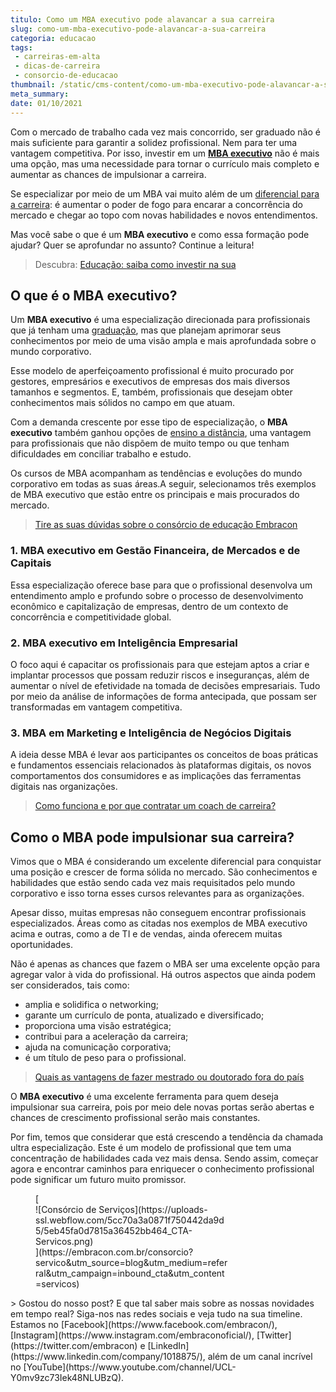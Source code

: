 ```yaml
---
titulo: Como um MBA executivo pode alavancar a sua carreira
slug: como-um-mba-executivo-pode-alavancar-a-sua-carreira
categoria: educacao
tags:
 - carreiras-em-alta
 - dicas-de-carreira
 - consorcio-de-educacao
thumbnail: /static/cms-content/como-um-mba-executivo-pode-alavancar-a-sua-carreira.jpeg
meta_summary: 
date: 01/10/2021
---
```

Com o mercado de trabalho cada vez mais concorrido, ser graduado não é mais suficiente para garantir a solidez profissional. Nem para ter uma vantagem competitiva. Por isso, investir em um [**MBA executivo**](https://www.embracon.com.br/blog/quais-carreiras-estarao-em-alta-nos-proximos-anos-descubra-aqui) não é mais uma opção, mas uma necessidade para tornar o currículo mais completo e aumentar as chances de impulsionar a carreira.

Se especializar por meio de um MBA vai muito além de um [diferencial para a carreira](https://www.embracon.com.br/blog/7-sinais-de-que-e-hora-de-investir-em-atualizacao-na-carreira): é aumentar o poder de fogo para encarar a concorrência do mercado e chegar ao topo com novas habilidades e novos entendimentos.

Mas você sabe o que é um **MBA executivo** e como essa formação pode ajudar? Quer se aprofundar no assunto? Continue a leitura!

> Descubra: [Educação: saiba como investir na sua](https://www.embracon.com.br/blog/educacao-saiba-como-investir-na-sua)

O que é o MBA executivo?
------------------------

Um **MBA executivo** é uma especialização direcionada para profissionais que já tenham uma [graduação](https://www.embracon.com.br/blog/segunda-graduacao-ou-pos-graduacao-qual-e-a-melhor-opcao), mas que planejam aprimorar seus conhecimentos por meio de uma visão ampla e mais aprofundada sobre o mundo corporativo.

Esse modelo de aperfeiçoamento profissional é muito procurado por gestores, empresários e executivos de empresas dos mais diversos tamanhos e segmentos. E, também, profissionais que desejam obter conhecimentos mais sólidos no campo em que atuam.

Com a demanda crescente por esse tipo de especialização, o **MBA executivo** também ganhou opções de [ensino a distância](https://www.embracon.com.br/blog/ead-a-educacao-a-distancia-e-para-voce), uma vantagem para profissionais que não dispõem de muito tempo ou que tenham dificuldades em conciliar trabalho e estudo.

Os cursos de MBA acompanham as tendências e evoluções do mundo corporativo em todas as suas áreas.A seguir, selecionamos três exemplos de MBA executivo que estão entre os principais e mais procurados do mercado.

> [Tire as suas dúvidas sobre o consórcio de educação Embracon](https://www.embracon.com.br/blog/tire-as-suas-duvidas-sobre-o-consorcio-de-educacao-embracon)

### 1. MBA executivo em Gestão Financeira, de Mercados e de Capitais

Essa especialização oferece base para que o profissional desenvolva um entendimento amplo e profundo sobre o processo de desenvolvimento econômico e capitalização de empresas, dentro de um contexto de concorrência e competitividade global.

### 2. MBA executivo em Inteligência Empresarial

O foco aqui é capacitar os profissionais para que estejam aptos a criar e implantar processos que possam reduzir riscos e inseguranças, além de aumentar o nível de efetividade na tomada de decisões empresariais. Tudo por meio da análise de informações de forma antecipada, que possam ser transformadas em vantagem competitiva.

### 3. MBA em Marketing e Inteligência de Negócios Digitais

A ideia desse MBA é levar aos participantes os conceitos de boas práticas e fundamentos essenciais relacionados às plataformas digitais, os novos comportamentos dos consumidores e as implicações das ferramentas digitais nas organizações.

> [Como funciona e por que contratar um coach de carreira?](https://www.embracon.com.br/blog/como-funciona-e-por-que-contratar-um-coach-de-carreira)

Como o MBA pode impulsionar sua carreira?
-----------------------------------------

Vimos que o MBA é considerando um excelente diferencial para conquistar uma posição e crescer de forma sólida no mercado. São conhecimentos e habilidades que estão sendo cada vez mais requisitados pelo mundo corporativo e isso torna esses cursos relevantes para as organizações.

Apesar disso, muitas empresas não conseguem encontrar profissionais especializados. Áreas como as citadas nos exemplos de MBA executivo acima e outras, como a de TI e de vendas, ainda oferecem muitas oportunidades.

Não é apenas as chances que fazem o MBA ser uma excelente opção para agregar valor à vida do profissional. Há outros aspectos que ainda podem ser considerados, tais como:

- amplia e solidifica o networking;
- garante um currículo de ponta, atualizado e diversificado;
- proporciona uma visão estratégica;
- contribui para a aceleração da carreira;
- ajuda na comunicação corporativa;
- é um título de peso para o profissional.

> [Quais as vantagens de fazer mestrado ou doutorado fora do país](https://www.embracon.com.br/blog/quais-as-vantagens-de-fazer-mestrado-ou-doutorado-fora-do-pais)

O **MBA executivo** é uma excelente ferramenta para quem deseja impulsionar sua carreira, pois por meio dele novas portas serão abertas e chances de crescimento profissional serão mais constantes.

Por fim, temos que considerar que está crescendo a tendência da chamada ultra especialização. Este é um modelo de profissional que tem uma concentração de habilidades cada vez mais densa. Sendo assim, começar agora e encontrar caminhos para enriquecer o conhecimento profissional pode significar um futuro muito promissor.

<figure class="w-richtext-figure-type-image w-richtext-align-center" style="max-width:310px">[<div>![Consórcio de Serviços](https://uploads-ssl.webflow.com/5cc70a3a0871f750442da9d5/5eb45fa0d7815a36452bb464_CTA-Servicos.png)</div>](https://embracon.com.br/consorcio?servico&utm_source=blog&utm_medium=referral&utm_campaign=inbound_cta&utm_content=servicos)</figure>> Gostou do nosso post? E que tal saber mais sobre as nossas novidades em tempo real? Siga-nos nas redes sociais e veja tudo na sua timeline. Estamos no [Facebook](https://www.facebook.com/embracon/), [Instagram](https://www.instagram.com/embraconoficial/), [Twitter](https://twitter.com/embracon) e [LinkedIn](https://www.linkedin.com/company/1018875/), além de um canal incrível no [YouTube](https://www.youtube.com/channel/UCL-Y0mv9zc73Iek48NLUBzQ).
